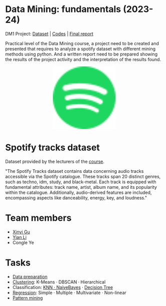 # Data Mining: fundamentals (2023-24)
DM1 Project: [Dataset](dataset)  |  [Codes](scripts)  |  [Final report](Report_Ye_Gu_Li.pdf)

Practical level of the Data Mining course, a project need to be created and presented that requires to analyze a spotify dataset with different mining methods using python. And a written report need to be prepared showing the results of the project activity and the interpretation of the results found.


<p align="center">
  <img src="https://github.com/raivo-otp/issuer-icons/blob/master/vectors/spotify.com/spotify.svg" alt="Spotify Logo" width="200"/>
</p>

# Spotify tracks dataset 
Dataset provided by the lecturers of the [course](http://didawiki.cli.di.unipi.it/doku.php/dm/dm_ds2023-24).

"The Spotify Tracks dataset contains data concerning audio tracks accessible via the Spotify catalogue. These tracks span 20 distinct genres, such as techno, idm, study, and black-metal. Each track is equipped with fundamental attributes: track name, artist, album name, and its popularity within the catalogue. Additionally, audio-derived features are included, encompassing aspects like danceability, energy, key, and loudness."

# Team members
- [Xinyi Gu](https://github.com/GU-XINYI)
- [Yian Li](https://github.com/Li-Yian)
- Congle Ye

# Tasks
- [Data preparation](./scripts/data_understanding_prep.ipynb)
- [Clustering](./scripts/clustering_w/outlier.ipynb): K-Means · DBSCAN · Hierarchical
- Classification: [KNN · NaiveBayes](./scripts/knn+naive_bayes+linear_reg.ipynb) · [Decision Tree](./scripts/decision_tree.ipynb)
- [Regression](./scripts/knn+naive_bayes+linear_reg.ipynb): Simple · Multiple · Multivariate · Non-linear
- [Pattern mining](./scripts/pattern_mining.ipynb)
